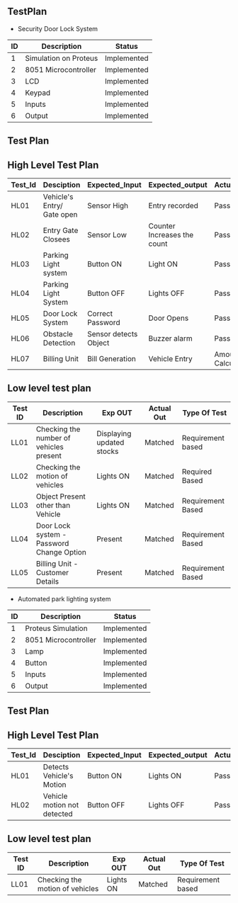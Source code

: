 ## TestPlan
- Security Door Lock System 

| ID | Description | Status |
| --- | --- | --- |
| 1 | Simulation on Proteus | Implemented |
| 2 | 8051 Microcontroller  | Implemented |
| 3 | LCD | Implemented |
| 4 | Keypad | Implemented |
| 5 | Inputs  | Implemented |
| 6 |Output | Implemented |

## Test Plan
## High Level Test Plan
| Test_Id  |   Desciption                |  Expected_Input | Expected_output            | Actual_Output | Type_of_Test |
| -------- |   --------------            |  -------------- | ---------------            |  ------------- | -------------|
| HL01     |   Vehicle's Entry/ Gate open|  Sensor High    | Entry recorded             |  Pass          | Requirement |
| HL02     |   Entry Gate Closees        |  Sensor Low     | Counter Increases the count|  Pass          | Requirement |
| HL03     | Parking Light system    | Button ON       | Light ON                   |  Pass          | Requirement |
| HL04  | Parking Light System | Button OFF      | Lights OFF                 | Pass           | Requirement |
| HL05| Door Lock System | Correct Password | Door Opens | Pass | Requirement |
|HL06 | Obstacle Detection | Sensor detects Object | Buzzer alarm | Pass | Requirement |
|HL07| Billing Unit| Bill Generation | Vehicle Entry | Amount Calculation | Pass | Requirement|

## Low level test plan
 | Test ID |	Description	                          | Exp OUT	                  | Actual Out	| Type Of Test      |
|---------|---------------------------------------|---------------------------|-------------|-------------------|
| LL01	  | Checking the number of vehicles present	| Displaying updated stocks	| Matched	    | Requirement based |
| LL02   | Checking the motion of vehicles         |  Lights ON                | Matched     | Required Based    |
|LL03| Object Present other than Vehicle | Lights ON | Matched | Requirement Based |
|LL04| Door Lock system - Password Change Option | Present | Matched | Requirement Based|
|LL05| Billing Unit - Customer Details | Present | Matched | Requirement Based |

- Automated park lighting system

| ID | Description | Status |
| --- | --- | --- |
| 1 | Proteus Simulation | Implemented |
| 2 | 8051 Microcontroller  | Implemented |
| 3 | Lamp | Implemented |
| 4 | Button | Implemented |
| 5 | Inputs  | Implemented |
| 6 |Output | Implemented |

## Test Plan
## High Level Test Plan
| Test_Id  |   Desciption                |  Expected_Input | Expected_output            | Actual_Output | Type_of_Test |
| -------- |   --------------            |  -------------- | ---------------            |  ------------- | -------------|
| HL01     |   Detects Vehicle's Motion |  Button ON    | Lights ON             |  Pass          | Requirement |
| HL02     |   Vehicle motion not detected        |   Button OFF    | Lights OFF |  Pass          | Requirement |
## Low level test plan
 | Test ID |	Description	                          | Exp OUT	                  | Actual Out	| Type Of Test      |
|---------|---------------------------------------|---------------------------|-------------|-------------------|
| LL01	  | Checking the motion of vehicles	| Lights ON	| Matched	    | Requirement based |

